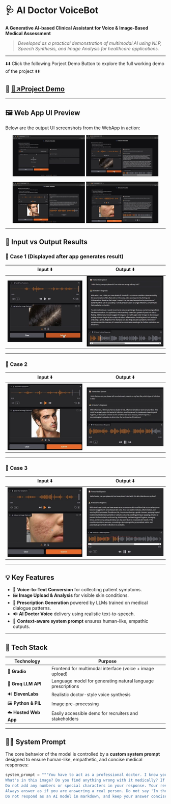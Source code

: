 # 🩺 AI Doctor VoiceBot  
**A Generative AI-based Clinical Assistant for Voice & Image-Based Medical Assessment**

> *Developed as a practical demonstration of multimodal AI using NLP, Speech Synthesis, and Image Analysis for healthcare applications.*

---
⬇️⬇️ Click the following Porject Demo Button  to explore the full working demo of the project ⬇️⬇️
## 🔗 [🚀↗️Project Demo](https://www.youtube.com/watch?v=q0upOqxN18Y)


---

## 🖼️ Web App UI Preview

Below are the output UI screenshots from the WebApp in action:

<p align="center">
  <img src="https://github.com/TusharPawa/Ai-Doctor-Voicebot/blob/main/Outputs/Output%201.jpg?raw=true" width="45%" />
  <img src="https://github.com/TusharPawa/Ai-Doctor-Voicebot/blob/main/Outputs/Output%202.jpg?raw=true" width="45%" />
</p>
<p align="center">
  <img src="https://github.com/TusharPawa/Ai-Doctor-Voicebot/blob/main/Outputs/Output%203.jpg?raw=true" width="45%" />
  <img src="https://github.com/TusharPawa/Ai-Doctor-Voicebot/blob/main/Outputs/Output%204.jpg?raw=true" width="45%" />
</p>

---

## 🧪 Input vs Output Results

### 🔄 Case 1 (Displayed after app generates result)

| Input ⬇️ | Output ⬇️ |
|---------|----------|
| <img src="https://github.com/TusharPawa/Ai-Doctor-Voicebot/blob/main/Outputs/Input.jpg?raw=true" width="450"/> | <img src="https://github.com/TusharPawa/Ai-Doctor-Voicebot/blob/main/Outputs/Ouput.jpg?raw=true" width="450"/> |

---

### 🔄 Case 2

| Input ⬇️ | Output ⬇️ |
|---------|----------|
| <img src="https://github.com/TusharPawa/Ai-Doctor-Voicebot/blob/main/Outputs/Input_2.jpg?raw=true" width="450"/> | <img src="https://github.com/TusharPawa/Ai-Doctor-Voicebot/blob/main/Outputs/Outpu_2.jpg?raw=true" width="450"/> |

---

### 🔄 Case 3

| Input ⬇️ | Output ⬇️ |
|---------|----------|
| <img src="https://github.com/TusharPawa/Ai-Doctor-Voicebot/blob/main/Outputs/Input_3.jpg?raw=true" width="450"/> | <img src="https://github.com/TusharPawa/Ai-Doctor-Voicebot/blob/main/Outputs/Output_3.jpg?raw=true" width="450"/> |

---

## 💡 Key Features

- 🎤 **Voice-to-Text Conversion** for collecting patient symptoms.
- 🖼️ **Image Upload & Analysis** for visible skin conditions.
- 💊 **Prescription Generation** powered by LLMs trained on medical dialogue patterns.
- 🔊 **AI Doctor Voice** delivery using realistic text-to-speech.
- 🧠 **Context-aware system prompt** ensures human-like, empathic outputs.

---

## 🧪 Tech Stack

| Technology       | Purpose |
|------------------|---------|
| 🧩 **Gradio**     | Frontend for multimodal interface (voice + image upload) |
| 🧠 **Groq LLM API** | Language model for generating natural language prescriptions |
| 🔊 **ElevenLabs** | Realistic doctor-style voice synthesis |
| 🖼️ **Python & PIL** | Image pre-processing |
| ☁️ **Hosted Web App** | Easily accessible demo for recruiters and stakeholders |

---

## 🧑‍⚕️ System Prompt

The core behavior of the model is controlled by a **custom system prompt** designed to ensure human-like, empathetic, and concise medical responses:

```python
system_prompt = """You have to act as a professional doctor. I know you are not, but this is for learning purposes. 
What's in this image? Do you find anything wrong with it medically? If you make a differential, suggest some remedies for them.
Do not add any numbers or special characters in your response. Your response should be in one long paragraph. 
Always answer as if you are answering a real person. Do not say 'In the image I see' but say 'With what I see, I think you have ....'
Do not respond as an AI model in markdown, and keep your answer concise (max 2 sentences). No preamble, start your answer immediately."""
